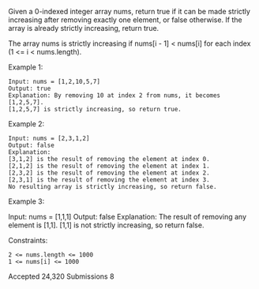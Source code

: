 Given a 0-indexed integer array nums, return true if it can be made strictly increasing after removing exactly one element, or false otherwise. If the array is already strictly increasing, return true.

The array nums is strictly increasing if nums[i - 1] < nums[i] for each index (1 <= i < nums.length).

Example 1:

    Input: nums = [1,2,10,5,7]
    Output: true
    Explanation: By removing 10 at index 2 from nums, it becomes [1,2,5,7].
    [1,2,5,7] is strictly increasing, so return true.

Example 2:

    Input: nums = [2,3,1,2]
    Output: false
    Explanation:
    [3,1,2] is the result of removing the element at index 0.
    [2,1,2] is the result of removing the element at index 1.
    [2,3,2] is the result of removing the element at index 2.
    [2,3,1] is the result of removing the element at index 3.
    No resulting array is strictly increasing, so return false.

Example 3:

Input: nums = [1,1,1]
Output: false
Explanation: The result of removing any element is [1,1].
[1,1] is not strictly increasing, so return false.

Constraints:

    2 <= nums.length <= 1000
    1 <= nums[i] <= 1000

Accepted
24,320
Submissions
8
